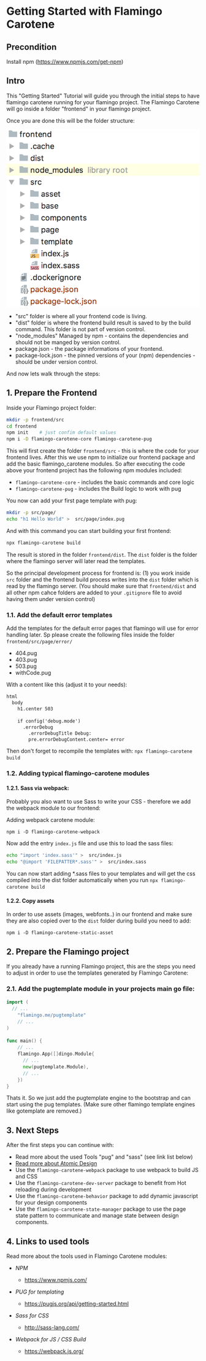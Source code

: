 # Getting Started with Flamingo Carotene

## Precondition

Install npm (https://www.npmjs.com/get-npm)

## Intro

This "Getting Started" Tutorial will guide you through the initial steps to have flamingo carotene running for your flamingo project.
The Flamingo Carotene will go inside a folder "frontend" in your flamingo project. 

Once you are done this will be the folder structure:

![Overview Frontebd Folder](flamingo-carotene-structure.png)

* "src" folder is where all your frontend code is living.
* "dist" folder is where the frontend build result is saved to by the build command. This folder is not part of version control.
* "node_modules" Managed by npm - contains the dependencies and should not be manged by version control.
* package.json  - the package informations of your frontend.
* package-lock.json - the pinned versions of your (npm) dependencies - should be under version control.

And now lets walk through the steps:


## 1. Prepare the Frontend

Inside your Flamingo project folder:

```bash
mkdir -p frontend/src
cd frontend
npm init    # just confim default values
npm i -D flamingo-carotene-core flamingo-carotene-pug
```

This will first create the folder `frontend/src` - this is where the code for your frontend lives.
After this we use npm to initialize our frontend package and add the basic flamingo_carotene modules.
So after executing the code above your frontend project has the following npm modules included:

* `flamingo-carotene-core` - includes the basic commands and core logic
* `flamingo-carotene-pug` - includes the Build logic to work with pug


You now can add your first page template with pug:

```bash
mkdir -p src/page/
echo "h1 Hello World" >  src/page/index.pug
```

And with this command you can start building your first frontend:

```bash
npx flamingo-carotene build
```

The result is stored in the folder `frontend/dist`. 
The `dist` folder is the folder where the flamingo server will later read the templates.

So the principal development process for frontend is: (1) you work inside `src` folder and the frontend build process writes into the `dist` folder which is read by the flamingo server.
(You should make sure that `frontend/dist` and all other npm cahce folders are added to your `.gitignore` file to avoid having them under version control)

### 1.1. Add the default error templates

Add the templates for the default error pages that flamingo will use for error handling later.
Sp please create the following files inside the folder `frontend/src/page/error/`

* 404.pug
* 403.pug
* 503.pug
* withCode.pug

With a content like this (adjust it to your needs):
```pug
html
  body
    h1.center 503

    if config('debug.mode')
      .errorDebug
        .errorDebugTitle Debug:
        pre.errorDebugContent.center= error
```

Then don't forget to recompile the templates with: `npx flamingo-carotene build`

### 1.2. Adding typical flamingo-carotene modules

#### 1.2.1. Sass via webpack:
Probably you also want to use Sass to write your CSS - therefore we add the webpack module to our frontend:
 
Adding webpack carotene module:
```
npm i -D flamingo-carotene-webpack
```

Now add the entry `index.js` file and use this to load the sass files:

```bash
echo "import 'index.sass'" >  src/index.js
echo "@import 'FILEPATTER*.sass'" >  src/index.sass
```

You can now start adding *.sass files to your templates and will get the css compiled into the dist folder automatically when you run `npx flamingo-carotene build`

#### 1.2.2. Copy assets

In order to use assets (images, webfonts..) in our frontend and make sure they are also copied over to the `dist` folder during build you need to add:

```
npm i -D flamingo-carotene-static-asset
```

## 2. Prepare the Flamingo project
If you already have a running Flamingo project, this are the steps you need to adjust in order to use the templates generated by Flamingo Carotene:

### 2.1. Add the pugtemplate module in your projects main go file:

```go
import (
  // ...
	"flamingo.me/pugtemplate"
	// ...
)

func main() {
    // ...
    flamingo.App([]dingo.Module{
      // ...
      new(pugtemplate.Module),
      // ...
    })
}
```

Thats it. So we just add the pugtemplate engine to the bootstrap and can start using the pug templates.
(Make sure other flamingo template engines like gotemplate are removed.)


## 3. Next Steps

After the first steps you can continue with:

* Read more about the used Tools "pug" and "sass" (see link list below)
* [Read more about Atomic Design](03-atomic-design.md)
* Use the `flamingo-carotene-webpack` package to use webpack to build JS and CSS
* Use the `flamingo-carotene-dev-server` package to benefit from Hot reloading during development
* Use the `flamingo-carotene-behavior` package to add dynamic javascript for your design components
* Use the `flamingo-carotene-state-manager` package to use the page state pattern to communicate and manage state between design components.


## 4. Links to used tools

Read more about the tools used in Flamingo Carotene modules:

* *NPM*
  * https://www.npmjs.com/

* *PUG for templating*
  * https://pugjs.org/api/getting-started.html

* *Sass for CSS*
  * http://sass-lang.com/

* *Webpack for JS / CSS Build*
  * https://webpack.js.org/
